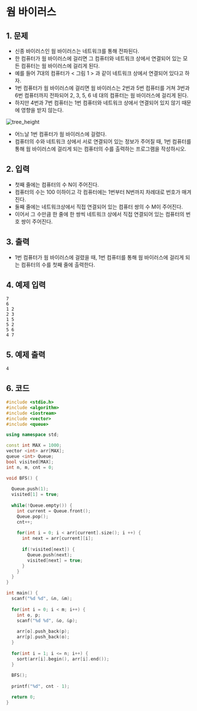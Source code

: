 # 웜 바이러스

## 1. 문제
- 신종 바이러스인 웜 바이러스는 네트워크를 통해 전파된다.
- 한 컴퓨터가 웜 바이러스에 걸리면 그 컴퓨터와 네트워크 상에서 연결되어 있는 모든 컴퓨터는 웜 바이러스에 걸리게 된다.
- 예를 들어 7대의 컴퓨터가 < 그림 1 > 과 같이 네트워크 상에서 연결되어 있다고 하자.
- 1번 컴퓨터가 웜 바이러스에 걸리면 웜 바이러스는 2번과 5번 컴퓨터를 거쳐 3번과 6번 컴퓨터까지 전파되어 2, 3, 5, 6 네 대의 컴퓨터는 웜 바이러스에 걸리게 된다.
- 하지만 4번과 7번 컴퓨터는 1번 컴퓨터와 네트워크 상에서 연결되어 있지 않기 때문에 영향을 받지 않는다.

![tree_height](https://user-images.githubusercontent.com/35207245/71095133-701bec80-21ef-11ea-8b38-7fe8c550cc4a.png)

- 어느날 1번 컴퓨터가 웜 바이러스에 걸렸다.
- 컴퓨터의 수와 네트워크 상에서 서로 연결되어 있는 정보가 주어질 때, 1번 컴퓨터를 통해 웜 바이러스에 걸리게 되는 컴퓨터의 수를 출력하는 프로그램을 작성하시오.

## 2. 입력

- 첫째 줄에는 컴퓨터의 수 N이 주어진다.
- 컴퓨터의 수는 100 이하이고 각 컴퓨터에는 1번부터 N번까지 차례대로 번호가 매겨진다.
- 둘째 줄에는 네트워크상에서 직접 연결되어 있는 컴퓨터 쌍의 수 M이 주어진다.
- 이어서 그 수만큼 한 줄에 한 쌍씩 네트워크 상에서 직접 연결되어 있는 컴퓨터의 번호 쌍이 주어진다.

## 3. 출력
- 1번 컴퓨터가 웜 바이러스에 걸렸을 때, 1번 컴퓨터를 통해 웜 바이러스에 걸리게 되는 컴퓨터의 수를 첫째 줄에 출력한다.

## 4. 예제 입력
```
7
6
1 2
2 3
1 5
5 2
5 6
4 7
```

## 5. 예제 출력
```
4
```

## 6. 코드

```c++
#include <stdio.h>
#include <algorithm>
#include <iostream>
#include <vector>
#include <queue>

using namespace std;

const int MAX = 1000;
vector <int> arr[MAX];
queue <int> Queue;
bool visited[MAX];
int n, m, cnt = 0;

void BFS() {
  
  Queue.push(1);
  visited[1] = true;
  
  while(!Queue.empty()) {
    int current = Queue.front();
    Queue.pop();
    cnt++;
    
    for(int i = 0; i < arr[current].size(); i ++) {
      int next = arr[current][i];
      
      if(!visited[next]) {
        Queue.push(next);
        visited[next] = true;
      }
    }
  }
}

int main() {
  scanf("%d %d", &n, &m);
  
  for(int i = 0; i < m; i++) {
    int o, p;
    scanf("%d %d", &o, &p);
    
    arr[o].push_back(p);
    arr[p].push_back(o);
  }
  
  for(int i = 1; i <= n; i++) {
    sort(arr[i].begin(), arr[i].end());
  }
  
  BFS();
  
  printf("%d", cnt - 1);

  return 0;
}
```
